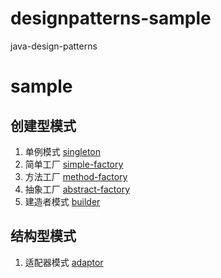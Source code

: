 # designpatterns-sample
java-design-patterns
# sample 
## 创建型模式
 1. 单例模式 [singleton](https://github.com/hb0730/designpatterns-sample/tree/master/singleton)
 2. 简单工厂 [simple-factory](https://github.com/hb0730/designpatterns-sample/tree/master/simple-factory)
 3. 方法工厂 [method-factory](https://github.com/hb0730/designpatterns-sample/tree/master/method-factory)
 4. 抽象工厂 [abstract-factory](https://github.com/hb0730/designpatterns-sample/tree/master/abstract-factory)
 5. 建造者模式 [builder](https://github.com/hb0730/designpatterns-sample/tree/master/builder)
## 结构型模式
 1. 适配器模式 [adaptor](https://github.com/hb0730/designpatterns-sample/tree/master/adaptor)
